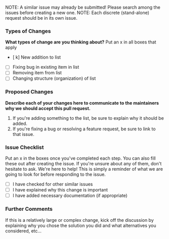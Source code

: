 NOTE: A similar issue may already be submitted! Please search among the issues before creating a new one.
NOTE: Each discrete (stand-alone) request should be in its own issue.

### Types of Changes

**What types of change are you thinking about?** Put an x in all boxes that apply

- [ k] New addition to list
- [ ] Fixing bug in existing item in list
- [ ] Removing item from list
- [ ] Changing structure (organization) of list

### Proposed Changes

**Describe each of your changes here to communicate to the maintainers why we should accept this pull request.**

1. If you're adding something to the list, be sure to explain why it should be added.
1. If you're fixing a bug or resolving a feature request, be sure to link to that issue.

### Issue Checklist

Put an x in the boxes once you've completed each step. You can also fill these out after creating the issue. If you're unsure about any of them, don't hesitate to ask. We're here to help! This is simply a reminder of what we are going to look for before responding to the issue.

- [ ] I have checked for other similar issues
- [ ] I have explained why this change is important
- [ ] I have added necessary documentation (if appropriate)

### Further Comments

If this is a relatively large or complex change, kick off the discussion by explaining why you chose the solution you did and what alternatives you considered, etc...
